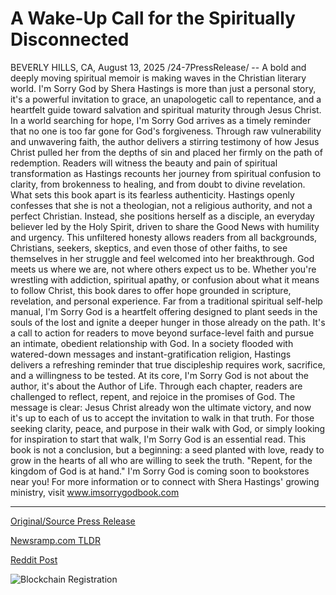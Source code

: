 # A Wake-Up Call for the Spiritually Disconnected

BEVERLY HILLS, CA, August 13, 2025 /24-7PressRelease/ -- A bold and deeply moving spiritual memoir is making waves in the Christian literary world. I'm Sorry God by Shera Hastings is more than just a personal story, it's a powerful invitation to grace, an unapologetic call to repentance, and a heartfelt guide toward salvation and spiritual maturity through Jesus Christ.  In a world searching for hope, I'm Sorry God arrives as a timely reminder that no one is too far gone for God's forgiveness. Through raw vulnerability and unwavering faith, the author delivers a stirring testimony of how Jesus Christ pulled her from the depths of sin and placed her firmly on the path of redemption. Readers will witness the beauty and pain of spiritual transformation as Hastings recounts her journey from spiritual confusion to clarity, from brokenness to healing, and from doubt to divine revelation.  What sets this book apart is its fearless authenticity. Hastings openly confesses that she is not a theologian, not a religious authority, and not a perfect Christian. Instead, she positions herself as a disciple, an everyday believer led by the Holy Spirit, driven to share the Good News with humility and urgency. This unfiltered honesty allows readers from all backgrounds, Christians, seekers, skeptics, and even those of other faiths, to see themselves in her struggle and feel welcomed into her breakthrough.  God meets us where we are, not where others expect us to be. Whether you're wrestling with addiction, spiritual apathy, or confusion about what it means to follow Christ, this book dares to offer hope grounded in scripture, revelation, and personal experience.  Far from a traditional spiritual self-help manual, I'm Sorry God is a heartfelt offering designed to plant seeds in the souls of the lost and ignite a deeper hunger in those already on the path. It's a call to action for readers to move beyond surface-level faith and pursue an intimate, obedient relationship with God. In a society flooded with watered-down messages and instant-gratification religion, Hastings delivers a refreshing reminder that true discipleship requires work, sacrifice, and a willingness to be tested.  At its core, I'm Sorry God is not about the author, it's about the Author of Life. Through each chapter, readers are challenged to reflect, repent, and rejoice in the promises of God. The message is clear: Jesus Christ already won the ultimate victory, and now it's up to each of us to accept the invitation to walk in that truth.  For those seeking clarity, peace, and purpose in their walk with God, or simply looking for inspiration to start that walk, I'm Sorry God is an essential read. This book is not a conclusion, but a beginning: a seed planted with love, ready to grow in the hearts of all who are willing to seek the truth.  "Repent, for the kingdom of God is at hand."  I'm Sorry God is coming soon to bookstores near you! For more information or to connect with Shera Hastings' growing ministry, visit www.imsorrygodbook.com 

---

[Original/Source Press Release](https://www.24-7pressrelease.com/press-release/525778/a-wake-up-call-for-the-spiritually-disconnected)
                    

[Newsramp.com TLDR](https://newsramp.com/curated-news/shera-hastings-i-m-sorry-god-offers-a-path-to-redemption-and-faith/f798ce1e90c3796f3dc76f5c5083de52) 

 



[Reddit Post](https://www.reddit.com/r/BookNews/comments/1moxxjv/shera_hastings_im_sorry_god_offers_a_path_to/) 



![Blockchain Registration](https://cdn.newsramp.app/24-7PressRelease/qrcode/258/13/blurT48O.webp)